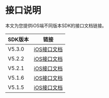 # 接口说明

本文为您提供iOS端不同版本SDK的接口文档链接。

|**SDK版本**|**链接**|
|---------|------|
|V5.3.0|[iOS接口文档](http://alisdk-api-doc.oss-cn-hangzhou.aliyuncs.com/player/5.3.0/ios-en/index.html)|
|V5.2.2|[iOS接口文档](http://alisdk-api-doc.oss-cn-hangzhou.aliyuncs.com/player/5.2.2/ios-en/index.html)|
|V5.2.1|[iOS接口文档](http://alisdk-api-doc.oss-cn-hangzhou.aliyuncs.com/player/5.2.1/ios/index.html)|
|V5.1.6|[iOS接口文档](http://alisdk-api-doc.oss-cn-hangzhou.aliyuncs.com/player/5.1.6/ios/index.html)|
|V5.1.5|[iOS接口文档](http://alisdk-api-doc.oss-cn-hangzhou.aliyuncs.com/player/5.1.5/ios/index.html)|

